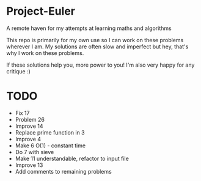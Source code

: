 # Project-Euler
A remote haven for my attempts at learning maths and algorithms

This repo is primarily for my own use so I can work on these problems wherever I am.
My solutions are often slow and imperfect but hey, that's why I work on these problems.

If these solutions help you, more power to you! I'm also very happy for any critique :)

# TODO
* Fix 17
* Problem 26
* Improve 14
* Replace prime function in 3
* Improve 4
* Make 6 O(1) - constant time
* Do 7 with sieve
* Make 11 understandable, refactor to input file
* Improve 13
* Add comments to remaining problems
